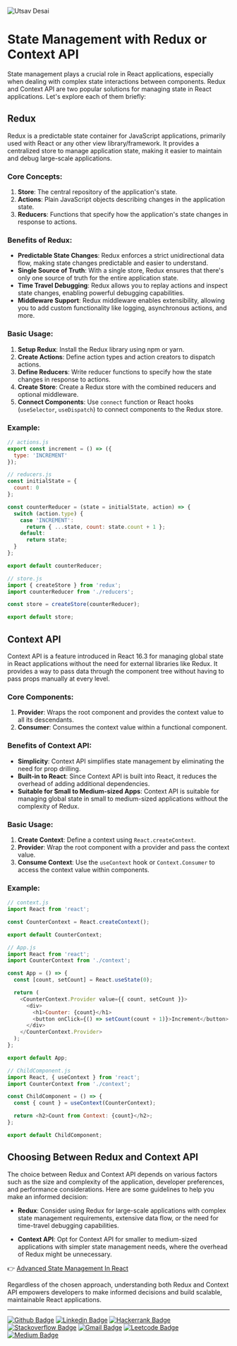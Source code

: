 ![Utsav Desai](https://github.com/UtsavSoftrefineTech/demo/assets/135974253/c078b2a6-563b-4e62-af17-3fb13fce74a1)

# State Management with Redux or Context API

State management plays a crucial role in React applications, especially when dealing with complex state interactions between components. Redux and Context API are two popular solutions for managing state in React applications. Let's explore each of them briefly:

## Redux

Redux is a predictable state container for JavaScript applications, primarily used with React or any other view library/framework. It provides a centralized store to manage application state, making it easier to maintain and debug large-scale applications.

### Core Concepts:

1. **Store**: The central repository of the application's state.
2. **Actions**: Plain JavaScript objects describing changes in the application state.
3. **Reducers**: Functions that specify how the application's state changes in response to actions.

### Benefits of Redux:

- **Predictable State Changes**: Redux enforces a strict unidirectional data flow, making state changes predictable and easier to understand.
- **Single Source of Truth**: With a single store, Redux ensures that there's only one source of truth for the entire application state.
- **Time Travel Debugging**: Redux allows you to replay actions and inspect state changes, enabling powerful debugging capabilities.
- **Middleware Support**: Redux middleware enables extensibility, allowing you to add custom functionality like logging, asynchronous actions, and more.

### Basic Usage:

1. **Setup Redux**: Install the Redux library using npm or yarn.
2. **Create Actions**: Define action types and action creators to dispatch actions.
3. **Define Reducers**: Write reducer functions to specify how the state changes in response to actions.
4. **Create Store**: Create a Redux store with the combined reducers and optional middleware.
5. **Connect Components**: Use `connect` function or React hooks (`useSelector`, `useDispatch`) to connect components to the Redux store.

### Example:

```javascript
// actions.js
export const increment = () => ({
  type: 'INCREMENT'
});

// reducers.js
const initialState = {
  count: 0
};

const counterReducer = (state = initialState, action) => {
  switch (action.type) {
    case 'INCREMENT':
      return { ...state, count: state.count + 1 };
    default:
      return state;
  }
};

export default counterReducer;

// store.js
import { createStore } from 'redux';
import counterReducer from './reducers';

const store = createStore(counterReducer);

export default store;
```

## Context API

Context API is a feature introduced in React 16.3 for managing global state in React applications without the need for external libraries like Redux. It provides a way to pass data through the component tree without having to pass props manually at every level.

### Core Components:

1. **Provider**: Wraps the root component and provides the context value to all its descendants.
2. **Consumer**: Consumes the context value within a functional component.

### Benefits of Context API:

- **Simplicity**: Context API simplifies state management by eliminating the need for prop drilling.
- **Built-in to React**: Since Context API is built into React, it reduces the overhead of adding additional dependencies.
- **Suitable for Small to Medium-sized Apps**: Context API is suitable for managing global state in small to medium-sized applications without the complexity of Redux.

### Basic Usage:

1. **Create Context**: Define a context using `React.createContext`.
2. **Provider**: Wrap the root component with a provider and pass the context value.
3. **Consume Context**: Use the `useContext` hook or `Context.Consumer` to access the context value within components.

### Example:

```javascript
// context.js
import React from 'react';

const CounterContext = React.createContext();

export default CounterContext;

// App.js
import React from 'react';
import CounterContext from './context';

const App = () => {
  const [count, setCount] = React.useState(0);

  return (
    <CounterContext.Provider value={{ count, setCount }}>
      <div>
        <h1>Counter: {count}</h1>
        <button onClick={() => setCount(count + 1)}>Increment</button>
      </div>
    </CounterContext.Provider>
  );
};

export default App;

// ChildComponent.js
import React, { useContext } from 'react';
import CounterContext from './context';

const ChildComponent = () => {
  const { count } = useContext(CounterContext);

  return <h2>Count from Context: {count}</h2>;
};

export default ChildComponent;
```

## Choosing Between Redux and Context API

The choice between Redux and Context API depends on various factors such as the size and complexity of the application, developer preferences, and performance considerations. Here are some guidelines to help you make an informed decision:

- **Redux**: Consider using Redux for large-scale applications with complex state management requirements, extensive data flow, or the need for time-travel debugging capabilities.

- **Context API**: Opt for Context API for smaller to medium-sized applications with simpler state management needs, where the overhead of Redux might be unnecessary.

👉 [Advanced State Management In React](advanced-state-management.md)

Regardless of the chosen approach, understanding both Redux and Context API empowers developers to make informed decisions and build scalable, maintainable React applications.

----

[![Github Badge](http://img.shields.io/badge/-Github-black?style=flat-square&logo=github&link=https://github.com/UtsavSoftrefineTech)](https://github.com/UtsavSoftrefineTech)
[![Linkedin Badge](https://img.shields.io/badge/-LinkedIn-blue?style=flat-square&logo=Linkedin&logoColor=white&link=https://www.linkedin.com/in/utsavdesai26/)](https://www.linkedin.com/in/utsavdesai26/)
[![Hackerrank Badge](https://img.shields.io/badge/-Hackerrank-2EC866?style=flat-square&logo=HackerRank&logoColor=white&link=https://www.hackerrank.com/profile/UtsavDesai26)](https://www.hackerrank.com/profile/UtsavDesai26)
[![Stackoverflow Badge](https://img.shields.io/badge/-Stack%20overflow-FE7A16?style=flat-square&logo=stack-overflow&logoColor=white&link=https://stackoverflow.com/users/22878781/utsav-desai)](https://stackoverflow.com/users/22878781/utsav-desai)
[![Gmail Badge](https://img.shields.io/badge/-Gmail-d14836?style=flat-square&logo=Gmail&logoColor=white&link=mailto:desaiutsav26@gmail.com)](mailto:desaiutsav26@gmail.com)
[![Leetcode Badge](https://img.shields.io/badge/-Leetcode-FFA116?style=flat-square&logo=leetcode&logoColor=white&link=https://leetcode.com/desaiutsav26/)](https://leetcode.com/desaiutsav26/)
[![Medium Badge](https://img.shields.io/badge/-Medium-black?style=flat-square&logo=medium&link=https://medium.com/@utsavdesai26)](https://medium.com/@utsavdesai26)
